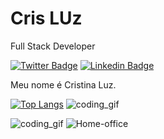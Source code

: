# Cris LUz

Full Stack Developer 

[![Twitter Badge](https://img.shields.io/badge/-@cris_dev07-986DFF?style=flat-square&labelColor=986DFF&logo=twitter&logoColor=white&link=https://twitter.com/cris_dev07)](https://twitter.com/cris_dev07) 
[![Linkedin Badge](https://img.shields.io/badge/-cristinaluz07-986DFF?style=flat-square&logo=Linkedin&logoColor=white&link=https://www.linkedin.com/in/cristinaluz07/)](https://www.linkedin.com/in/cristinaluz07/) 

Meu nome é Cristina Luz.

[![Top Langs](https://github-readme-stats.vercel.app/api/top-langs/?username=d7lphins)](https://github.com/d7lphins/github-readme-stats)
![coding_gif](https://github.com/d7lphins/d7lphins/assets/61444736/47c9cc2e-ce61-40ed-a12d-c32c22d6cad3)

![coding_gif](https://github.com/d7lphins/d7lphins/assets/61444736/7944b7e4-1bd7-45a3-b404-bb95110d5bc4)
![Home-office](https://github.com/d7lphins/d7lphins/assets/61444736/ae11198d-a822-4231-accc-10aa8d431544)
